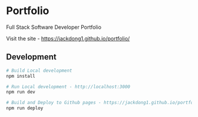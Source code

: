 # Portfolio
Full Stack Software Developer Portfolio

Visit the site - https://jackdong1.github.io/portfolio/

## Development
```bash
# Build Local development
npm install
```

```bash
# Run Local development - http://localhost:3000
npm run dev
```

```bash
# Build and Deploy to Github pages - https://jackdong1.github.io/portfolio/
npm run deploy
```

